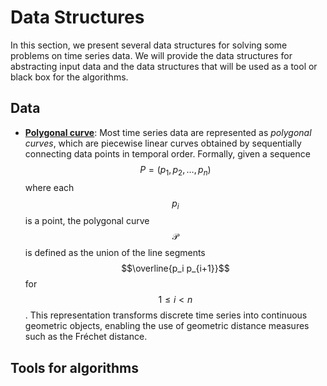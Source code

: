 # Data Structures

In this section, we present several data structures for solving some problems on time series data. We will provide the data structures for abstracting input data and the data structures that will be used as a tool or black box for the algorithms.



## Data

* [**Polygonal curve**](polygonal-curve.md): Most time series data are represented as _polygonal curves_, which are piecewise linear curves obtained by sequentially connecting data points in temporal order. Formally, given a sequence $$P = (p_1, p_2, \ldots, p_n)$$ where each $$p_i$$ is a point, the polygonal curve $$\mathcal{P}$$ is defined as the union of the line segments $$\overline{p_i p_{i+1}}$$ for $$1 \leq i < n$$. This representation transforms discrete time series into continuous geometric objects, enabling the use of geometric distance measures such as the Fréchet distance.



## Tools for algorithms
